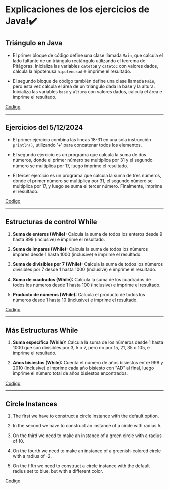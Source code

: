 # Explicaciones de los ejercicios de Java!✔️​

## Triángulo en Java

- El primer bloque de código define una clase llamada `Main`, que calcula el lado faltante de un triángulo rectángulo utilizando el teorema de Pitágoras. Inicializa las variables `catetoB` y `catetoC` con valores dados, calcula la hipotenusa `hipotenusaA` e imprime el resultado.

- El segundo bloque de código también define una clase llamada `Main`, pero esta vez calcula el área de un triángulo dada la base y la altura. Inicializa las variables `base` y `altura` con valores dados, calcula el área e imprime el resultado.

 [Codigo](https://github.com/axckzz/J25-Progamming/blob/main/Java%20(Todo)/Java%20Ejercicios.md) 
 
---

## Ejercicios del 5/12/2024

- El primer ejercicio combina las líneas 18-31 en una sola instrucción `println()`, utilizando '+' para concatenar todos los elementos.

- El segundo ejercicio es un programa que calcula la suma de dos números, donde el primer número se multiplica por 31 y el segundo número se multiplica por 17, luego imprime el resultado.

- El tercer ejercicio es un programa que calcula la suma de tres números, donde el primer número se multiplica por 31, el segundo número se multiplica por 17, y luego se suma el tercer número. Finalmente, imprime el resultado.

[Codigo](https://github.com/axckzz/J25-Progamming/blob/main/Java%20(Todo)/Java%20Ejercicios.md) 

  ---
  

## Estructuras de control While

1. **Suma de enteros (While):** Calcula la suma de todos los enteros desde 9 hasta 899 (inclusive) e imprime el resultado.

2. **Suma de impares (While):** Calcula la suma de todos los números impares desde 1 hasta 1000 (inclusive) e imprime el resultado.

3. **Suma de divisibles por 7 (While):** Calcula la suma de todos los números divisibles por 7 desde 1 hasta 1000 (inclusive) e imprime el resultado.

4. **Suma de cuadrados (While):** Calcula la suma de los cuadrados de todos los números desde 1 hasta 100 (inclusive) e imprime el resultado.

5. **Producto de números (While):** Calcula el producto de todos los números desde 1 hasta 10 (inclusive) e imprime el resultado.

[Codigo](https://github.com/axckzz/J25-Progamming/blob/main/Java%20(Todo)/Java%20Ejercicios.md)
   

---

## Más Estructuras While

1. **Suma específica (While):** Calcula la suma de los números desde 1 hasta 1000 que son divisibles por 3, 5 o 7, pero no por 15, 21, 35 o 105, e imprime el resultado.

2. **Años bisiestos (While):** Cuenta el número de años bisiestos entre 999 y 2010 (inclusive) e imprime cada año bisiesto con "AD" al final, luego imprime el número total de años bisiestos encontrados.

[Codigo](https://github.com/axckzz/J25-Progamming/blob/main/Java%20(Todo)/Java%20Ejercicios.md) 

   ---
   
## Circle Instances

1. The first we have to construct a circle instance with the default option.

2. In the second we have to construct an instance of a circle with radius 5.

3. On the third we need to make an instance of a green circle with a radius of 10.

4. On the fourth we need to make an instance of a greenish-colored circle with a radius of -2.

5. On the fifth we need to construct a circle instance with the default radius set to blue, but with a different color.

[Codigo]() 
